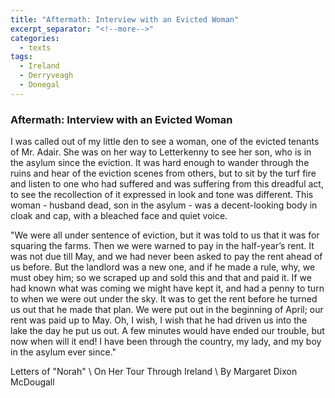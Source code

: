 ```yaml
---
title: "Aftermath: Interview with an Evicted Woman"
excerpt_separator: "<!--more-->"
categories:
  - texts
tags:
  - Ireland
  - Derryveagh
  - Donegal
---
```

### Aftermath: Interview with an Evicted Woman

I was called out of my little den to see a woman, one of the evicted tenants of Mr. Adair. She was on her way to Letterkenny to see her son, who is in the asylum since the eviction. It was hard enough to wander through the ruins and hear of the eviction scenes from others, but to sit by the turf fire and listen to one who had suffered and was suffering from this dreadful act, to see the recollection of it expressed in look and tone was different. This woman - husband dead, son in the asylum - was a decent-looking body in cloak and cap, with a bleached face and quiet voice.  
<!--more-->

"We were all under sentence of eviction, but it was told to us that it was for squaring the farms. Then we were warned to pay in the half-year’s rent. It was not due till May, and we had never been asked to pay the rent ahead of us before. But the landlord was a new one, and if he made a rule, why, we must obey him; so we scraped up and sold this and that and paid it. If we had known what was coming we might have kept it, and had a penny to turn to when we were out under the sky. It was to get the rent before he turned us out that he made that plan. We were put out in the beginning of April; our rent was paid up to May. Oh, I wish, I wish that he had driven us into the lake the day he put us out. A few minutes would have ended our trouble, but now when will it end! I have been through the country, my lady, and my boy in the asylum ever since."  

Letters of "Norah"      \\
On Her Tour Through Ireland      \\
By Margaret Dixon McDougall
